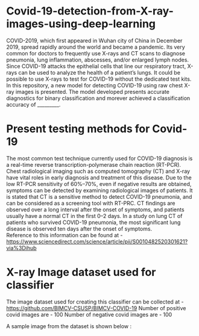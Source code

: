 # Covid-19-detection-from-X-ray-images-using-deep-learning

COVID-2019, which first appeared in Wuhan city of China in December 2019, spread rapidly around the world and became a pandemic. Its very common for doctors to frequently use X-rays and CT scans to diagnose pneumonia, lung inflammation, abscesses, and/or enlarged lymph nodes. Since COVID-19 attacks the epithelial cells that line our respiratory tract, X-rays can be used to analyze the health of a patient’s lungs. It could be possible to use X-rays to test for COVID-19 without the dedicated test kits.
In this repository, a new model for detecting COVID-19 using raw chest X-ray images is presented. The model developed presents accurate diagnostics for binary classification and morever achieved a classification accuracy of _________. 

# Present testing methods for Covid-19 

The most common test technique currently used for COVID-19 diagnosis is a real-time reverse transcription-polymerase chain reaction (RT-PCR). Chest radiological imaging such as computed tomography (CT) and X-ray have vital roles in early diagnosis and treatment of this disease. Due to the low RT-PCR sensitivity of 60%–70%, even if negative results are obtained, symptoms can be detected by examining radiological images of patients. It is stated that CT is a sensitive method to detect COVID-19 pneumonia, and can be considered as a screening tool with RT-PRC. CT findings are observed over a long interval after the onset of symptoms, and patients usually have a normal CT in the first 0–2 days. In a study on lung CT of patients who survived COVID-19 pneumonia, the most significant lung disease is observed ten days after the onset of symptoms.  
Reference to this information can be found at - https://www.sciencedirect.com/science/article/pii/S0010482520301621?via%3Dihub

# X-ray Image dataset used for classifier

The image dataset used for creating this classifier can be collected at - https://github.com/BIMCV-CSUSP/BIMCV-COVID-19
Number of positive covid images are - 100
Number of negative covid images are - 100

A sample image from the dataset is shown below : 
